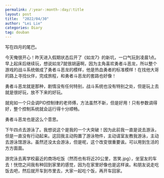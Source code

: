 ```yaml
---
permalink: /:year-:month-:day/:title
layout: post
title:  "2022/04/30"
author: "Lei Lie"
categories: Diary
tag: douban
---
```


写在四月的尾巴。

今天俺很开心！昨天进入假期状态后开了《如龙7》的新坑，一口气玩到凌晨1点。早上起床后继续玩，想说如龙7就很胡逼啊，因为主角喜欢勇者斗恶龙，所以整个游戏的战斗系统做成了勇者斗恶龙的模样，他是热血勇者的标准模样！在找他大哥的路上寻找伙伴，完成旅程，和勇者斗恶龙的套路也好像！

勇者斗恶龙就是那种，剧情没有任何特别，战斗系统也没有特别之处，但是玩上去就是很好玩，放不下来的好玩。

就宛如一个只会调PID控制律的老师傅，方法虽然不新，但是好用！只有参数调得好，整个控制系统就会运行得十分顺畅。

勇者斗恶龙也是这么个意思。

下午四点去游泳了。我想说这个是我的一个大突破！因为此前我一直是说去游泳，但是一直没有行动起来。这回我主动购置了游泳物件，主动请室友教我游泳，主动去游泳馆游泳。虽然还没太会游泳，但是呢，这个改变很重要诶。可以用到生活的方方面面。

游完泳去离学校最近的商场吃饭（然而也有将近20公里，苦笑.jpg），坐室友的车去！恍惚之间我有种回到家里的感觉，因为在家里好像也是这样诶。和朋友说走吃饭去吧，然后就开车到市里去，大家一起吃个饭，再开车回家。
